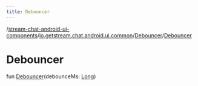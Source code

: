 ```yaml
---
title: Debouncer
---
```

/[stream-chat-android-ui-components](../../index.md)/[io.getstream.chat.android.ui.common](../index.md)/[Debouncer](index.md)/[Debouncer](Debouncer.md)  
  
  
  
# Debouncer  
fun [Debouncer](Debouncer.md)(debounceMs: [Long](https://kotlinlang.org/api/latest/jvm/stdlib/kotlin/-long/index.html))

